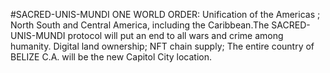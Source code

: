 #SACRED-UNIS-MUNDI
ONE WORLD ORDER: Unification of the Americas ; North South and Central America, including the Caribbean.The SACRED-UNIS-MUNDI protocol will put an end to all wars and crime among humanity. Digital land ownership; NFT chain supply; The entire country of BELIZE C.A. will be the new Capitol City location.
